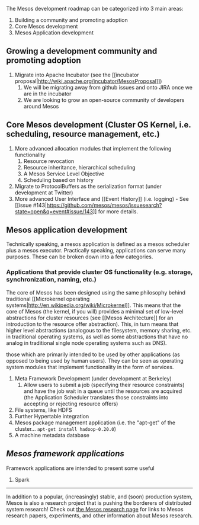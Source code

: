 The Mesos development roadmap can be categorized into 3 main areas:

1. Building a community and promoting adoption
1. Core Mesos development
1. Mesos Application development

## Growing a development community and promoting adoption
1. Migrate into Apache Incubator (see the [[incubator proposal|http://wiki.apache.org/incubator/MesosProposal]])
    1. We will be migrating away from github issues and onto JIRA once we are in the incubator
    1. We are looking to grow an open-source community of developers around Mesos

## Core Mesos development (Cluster OS Kernel, i.e. scheduling, resource management, etc.)
1. More advanced allocation modules that implement the following functionality
    1. Resource revocation
    1. Resource inheritance, hierarchical scheduling
    1. A Mesos Service Level Objective
    1. Scheduling based on history
1. Migrate to ProtocolBuffers as the serialization format (under development at Twitter)
1. More advanced User Interface and [[Event History]] (i.e. logging) - See [[issue #143|https://github.com/mesos/mesos/issuesearch?state=open&q=event#issue/143]] for more details.

## Mesos application development

Technically speaking, a mesos application is defined as a mesos scheduler plus a mesos executor. Practically speaking, applications can serve many purposes. These can be broken down into a few categories.

### Applications that provide cluster OS functionality (e.g. storage, synchronization, naming, etc.)

The core of Mesos has been designed using the same philosophy behind traditional [[Microkernel operating systems|http://en.wikipedia.org/wiki/Microkernel]]. This means that the core of Mesos (the kernel, if you will) provides a minimal set of low-level abstractions for cluster resources (see [[Mesos Architecture]] for an introduction to the resource offer abstraction). This, in turn means that higher level abstractions (analogous to the filesystem, memory sharing, etc. in traditional operating systems, as well as some abstractions that have no analog in traditional single node operating systems such as DNS).

those which are primarily intended to be used by other applications (as opposed to being used by human users). They can be seen as operating system modules that implement functionality in the form of services.

1. Meta Framework Development (under development at Berkeley)
    1. Allow users to submit a job (specifying their resource constraints) and have the job wait in a queue until the resources are acquired (the Application Scheduler translates those constraints into accepting or rejecting resource offers)
1. File systems, like HDFS
1. Further Hypertable integration
1. Mesos package management application (i.e. the "apt-get" of the cluster... `apt-get install hadoop-0.20.0`)
1. A machine metadata database

## <i>Mesos framework applications</i>

Framework applications are intended to present some useful 

1. Spark

----------------

In addition to a popular, (increasingly) stable, and (soon) production system, Mesos is also a research project that is pushing the borderers of distributed system research! Check out <a href="http://mesosproject.org">the Mesos research page</a> for links to Mesos research papers, experiments, and other information about Mesos research.
